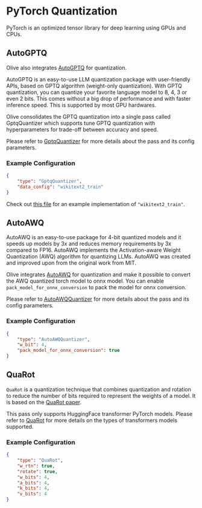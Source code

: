 # PyTorch Quantization

PyTorch is an optimized tensor library for deep learning using GPUs and CPUs.

## AutoGPTQ
Olive also integrates [AutoGPTQ](https://github.com/AutoGPTQ/AutoGPTQ) for quantization.

AutoGPTQ is an easy-to-use LLM quantization package with user-friendly APIs, based on GPTQ algorithm (weight-only quantization). With GPTQ quantization, you can quantize your favorite language model to 8, 4, 3 or even 2 bits. This comes without a big drop of performance and with faster inference speed. This is supported by most GPU hardwares.

Olive consolidates the GPTQ quantization into a single pass called GptqQuantizer which supports tune GPTQ quantization with hyperparameters for trade-off between accuracy and speed.

Please refer to [GptqQuantizer](gptq_quantizer) for more details about the pass and its config parameters.

### Example Configuration
```json
{
    "type": "GptqQuantizer",
    "data_config": "wikitext2_train"
}
```

Check out [this file](https://github.com/microsoft/Olive/blob/main/examples/llama2/llama2_template.json)
for an example implementation of `"wikitext2_train"`.

## AutoAWQ
AutoAWQ is an easy-to-use package for 4-bit quantized models and it speeds up models by 3x and reduces memory requirements by 3x compared to FP16. AutoAWQ implements the Activation-aware Weight Quantization (AWQ) algorithm for quantizing LLMs. AutoAWQ was created and improved upon from the original work from MIT.

Olive integrates [AutoAWQ](https://github.com/casper-hansen/AutoAWQ) for quantization and make it possible to convert the AWQ quantized torch model to onnx model. You can enable `pack_model_for_onnx_conversion` to pack the model for onnx conversion.

Please refer to [AutoAWQQuantizer](awq_quantizer) for more details about the pass and its config parameters.

### Example Configuration
```json
{
    "type": "AutoAWQQuantizer",
    "w_bit": 4,
    "pack_model_for_onnx_conversion": true
}
```

## QuaRot
`QuaRot` is a quantization technique that combines quantization and rotation to reduce the number of bits required to represent the weights of a model. It is based on the [QuaRot paper](https://arxiv.org/abs/2305.14314).

This pass only supports HuggingFace transformer PyTorch models. Please refer to [QuaRot](quarot) for more details on the types of transformers models supported.

### Example Configuration
```json
{
    "type": "QuaRot",
    "w_rtn": true,
    "rotate": true,
    "w_bits": 4,
    "a_bits": 4,
    "k_bits": 4,
    "v_bits": 4
}
```
